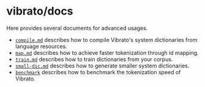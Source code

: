 # vibrato/docs

Here provides several documents for advanced usages.

- [`compile.md`](./compile.md) describes how to compile Vibrato's system dictionaries from language resources.
- [`map.md`](./map.md) describes how to achieve faster tokenization through id mapping.
- [`train.md`](./train.md) describes how to train dictionaries from your corpus.
- [`small-dic.md`](./small-dic.md) describes how to generate smaller system dictionaries.
- [`benchmark`](./benchmark.md) describes how to benchmark the tokenization speed of Vibrato.
